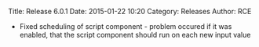 Title: Release 6.0.1
Date: 2015-01-22 10:20
Category: Releases
Author: RCE

* Fixed scheduling of script component - problem occured if it was enabled, that the script component should run on each new input value 